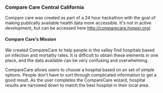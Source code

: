 ### Compare Care Central California

Compare care was created as part of a 24 hour hackathon with the goal of making publically available health data more accessible. It's not in active development, but can be accessed here http://comparecare.hypexr.org/

#### Compare Care's Mission

We created CompareCare to help people in the valley find hospitals based on infection and mortality rates. It is difficult to obtain these elements in one place, and the data available can be very confusing and overwhelming.

CompareCare allows users to choose a hospital based on an set of simple options. People don't have to sort through complicated information to get a good result. As the user completes the CompareCare wizard, hospital results are narrowed down to match the best hospital in their local area.


